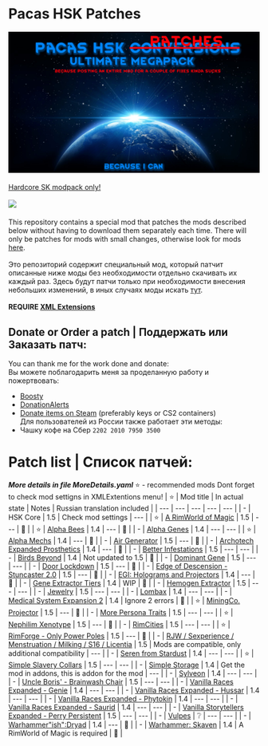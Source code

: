 # Pacas HSK Patches
![Preview](/Preview.png?raw=true "Preview")<br><br>
[Hardcore SK modpack only!](https://github.com/skyarkhangel/Hardcore-SK/tree/development)
<br><br>
<img src="https://i.imgur.com/svEwA2k.png"><br><br>
This repository contains a special mod that patches the mods described below without having to download them separately each time. There will only be patches for mods with small changes, otherwise look for mods [here](https://github.com/pacas/RW-Pacas-HSK-Patches).<br><br>
Это репозиторий содержит специальный мод, который патчит описанные ниже моды без необходимости отдельно скачивать их каждый раз. Здесь будут патчи только при необходимости внесения небольших изменений, в иных случаях моды искать [тут](https://github.com/pacas/RW-Pacas-HSK-Patches).<br><br>
**REQUIRE [XML Extensions](https://steamcommunity.com/sharedfiles/filedetails/?id=2574315206)**<br>

## Donate or Order a patch | Поддержать или Заказать патч:<br>
You can thank me for the work done and donate:<br>
Вы можете поблагодарить меня за проделанную работу и пожертвовать:<br>
- [Boosty](https://boosty.to/pacas)
- [DonationAlerts](https://www.donationalerts.com/r/pacas)
- [Donate items on Steam](https://steamcommunity.com/tradeoffer/new/?partner=93729960&token=dgWxX8tO) (preferably keys or CS2 containers)<br>
Для пользователей из России также работает эти методы:<br>
- Чашку кофе на Сбер `2202 2010 7950 3500`<br>

# Patch list | Список патчей:

***More details in file MoreDetails.yaml***
:star: - recommended mods
Dont forget to check mod settigns in XMLExtentions menu!
| :star: | Mod title | In actual state | Notes | Russian translation included |
| --- | --- | --- | --- | --- |
| - | HSK Core | 1.5 | Check mod settings | --- |
| :star: | [A RimWorld of Magic](https://steamcommunity.com/sharedfiles/filedetails/?id=1201382956) | 1.5 | --- | :radio_button: |
| :star: | [Alpha Bees](https://steamcommunity.com/sharedfiles/filedetails/?id=1558161673) | 1.4 | --- | :radio_button: |
| - | [Alpha Genes](https://steamcommunity.com/sharedfiles/filedetails/?id=2891845502) | 1.4 | --- | --- |
| :star: | [Alpha Mechs](https://steamcommunity.com/sharedfiles/filedetails/?id=2973169158) | 1.4 | --- | :radio_button: |
| - | [Air Generator](https://steamcommunity.com/sharedfiles/filedetails/?id=2999510318) | 1.5 | --- | :radio_button: |
| - | [Archotech Expanded Prosthetics](https://steamcommunity.com/sharedfiles/filedetails/?id=1467604976) | 1.4 | --- | :radio_button: |
| - | [Better Infestations](https://steamcommunity.com/sharedfiles/filedetails/?id=1319614331) | 1.5 | --- | --- |
| - | [Birds Beyond](https://steamcommunity.com/sharedfiles/filedetails/?id=2889889049) | 1.4 | Not updated to 1.5 | :radio_button: |
| - | [Dominant Gene](https://steamcommunity.com/sharedfiles/filedetails/?id=2884110898) | 1.5 | --- | --- |
| - | [Door Lockdown](https://steamcommunity.com/sharedfiles/filedetails/?id=2851091782) | 1.5 | --- | :radio_button: |
| - | [Edge of Descension - Stuncaster 2.0](https://steamcommunity.com/sharedfiles/filedetails/?id=2952773198) | 1.5 | --- | :radio_button: |
| - | [EGI: Holograms and Projectors](https://steamcommunity.com/sharedfiles/filedetails/?id=2979598490) | 1.4 | --- | :radio_button: |
| - | [Gene Extractor Tiers](https://steamcommunity.com/sharedfiles/filedetails/?id=3016454783) | 1.4 | WIP | :radio_button: |
| - | [Hemogen Extractor](https://steamcommunity.com/sharedfiles/filedetails/?id=2903919607) | 1.5 | --- | --- |
| - | [Jewelry](https://discord.com/channels/272340793174392832/1061698507720900768) | 1.5 | --- | --- |
| - | [Lombax](https://steamcommunity.com/sharedfiles/filedetails/?id=2384986421) | 1.4 | --- | --- |
| - | [Medical System Expansion 2](https://steamcommunity.com/sharedfiles/filedetails/?id=2056706586) | 1.4  | Ignore 2 errors | :radio_button: |
| :star: | [MiningCo. Projector](https://steamcommunity.com/sharedfiles/filedetails/?id=955561873) | 1.5 | --- | :radio_button: |
| - | [More Persona Traits](https://steamcommunity.com/sharedfiles/filedetails/?id=2863308112) | 1.5 | --- | --- |
| :star: | [Nephilim Xenotype](https://steamcommunity.com/workshop/filedetails/?id=2997308585) | 1.5 | --- | :radio_button: |
| - | [RimCities](https://steamcommunity.com/sharedfiles/filedetails/?id=1775170117) | 1.5 | --- | --- |
| :star: | [RimForge - Only Power Poles](https://steamcommunity.com/sharedfiles/filedetails/?id=2507086460) | 1.5 | --- | :radio_button: |
| - | [RJW / Sexperience / Menstruation / Milking / S16 / Licentia](https://discord.com/channels/374305025486225409/374778646432448530) | 1.5 | Mods are compatible, only additional compatibility | --- |
| - | [Seren from Stardust](https://steamcommunity.com/sharedfiles/filedetails/?id=2704627783) | 1.4 | --- | --- |
| :star: | [Simple Slavery Collars](https://steamcommunity.com/sharedfiles/filedetails/?id=2557274194) | 1.5 | --- | --- |
| - | [Simple Storage](https://discord.com/channels/272340793174392832/1063821520423633016) | 1.4 | Get the mod in addons, this is addon for the mod | --- | 
| - | [Sylveon](https://steamcommunity.com/sharedfiles/filedetails/?id=2800815182) | 1.4 | --- | --- |
| - | [Uncle Boris' - Brainwash Chair](https://steamcommunity.com/sharedfiles/filedetails/?id=2885223720) | 1.5 | --- | --- |
| - | [Vanilla Races Expanded - Genie](https://steamcommunity.com/sharedfiles/filedetails/?id=2901424072) | 1.4 | --- | --- |
| - | [Vanilla Races Expanded - Hussar](https://steamcommunity.com/sharedfiles/filedetails/?id=2893586390) | 1.4 | --- | --- |
| - | [Vanilla Races Expanded - Phytokin](https://steamcommunity.com/sharedfiles/filedetails/?id=2927323805) | 1.4 | --- | --- |
| - | [Vanilla Races Expanded - Saurid](https://steamcommunity.com/sharedfiles/filedetails/?id=2880990495) | 1.4 | --- | --- |
| - | [Vanilla Storytellers Expanded - Perry Persistent](https://steamcommunity.com/sharedfiles/filedetails/?id=2149702069) | 1.5 | --- | --- |
| - | [Vulpes](https://steamcommunity.com/sharedfiles/filedetails/?id=2174717519) | :grey_question: | --- | --- |
| - | [Warhammer"ish":Dryad](https://steamcommunity.com/workshop/filedetails/?id=2958123708) | 1.4 | --- | :radio_button: |
| - | [Warhammer: Skaven](https://steamcommunity.com/sharedfiles/filedetails/?id=2958124086) | 1.4 | A RimWorld of Magic is required | :radio_button: |
